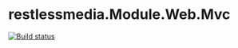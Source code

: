 # restlessmedia.Module.Web.Mvc

[![Build status](https://ci.appveyor.com/api/projects/status/mg11bxmp7bw0yn9t?svg=true)](https://ci.appveyor.com/project/restlessmedia/restlessmedia-module-web-mvc)
